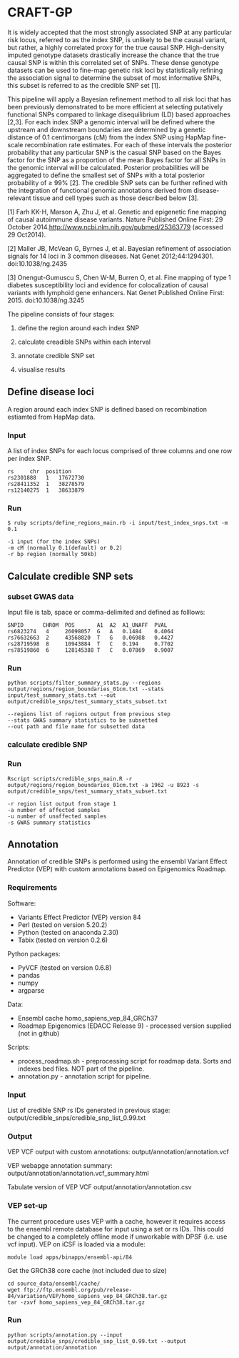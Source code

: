 # CRAFT-GP
It is widely accepted that the most strongly associated SNP at any particular risk locus, referred to as the index SNP, is unlikely to be the causal variant, but rather, a highly correlated proxy for the true causal SNP. High-density imputed genotype datasets drastically increase the chance that the true causal SNP is within this correlated set of SNPs. These dense genotype datasets can be used to fine-map genetic risk loci by statistically refining the association signal to determine the subset of most informative SNPs, this subset is referred to as the credible SNP set [1]. 

This pipeline will apply a Bayesian refinement method to all risk loci that has been previously demonstrated to be more efficient at selecting putatively functional SNPs compared to linkage disequilibrium (LD) based approaches [2,3]. For each index SNP a genomic interval will be defined where the upstream and downstream boundaries are determined by a genetic distance of 0.1 centimorgans (cM) from the index SNP using HapMap fine-scale recombination rate estimates. For each of these intervals the posterior probability that any particular SNP is the casual SNP based on the Bayes factor for the SNP as a proportion of the mean Bayes factor for all SNPs in the genomic interval will be calculated. Posterior probabilities will be aggregated to define the smallest set of SNPs with a total posterior probability of ≥ 99% [2]. The credible SNP sets can be further refined with the integration of functional genomic annotations derived from disease-relevant tissue and cell types such as those described below [3].

[1] 	Farh KK-H, Marson A, Zhu J, et al. Genetic and epigenetic fine mapping of causal autoimmune disease variants. Nature Published Online First: 29 October 2014.http://www.ncbi.nlm.nih.gov/pubmed/25363779 (accessed 29 Oct2014).

[2] 	Maller JB, McVean G, Byrnes J, et al. Bayesian refinement of association signals for 14 loci in 3 common diseases. Nat Genet 2012;44:1294301. doi:10.1038/ng.2435

[3] 	Onengut-Gumuscu S, Chen W-M, Burren O, et al. Fine mapping of type 1 diabetes susceptibility loci and evidence for colocalization of causal variants with lymphoid gene enhancers. Nat Genet Published Online First: 2015. doi:10.1038/ng.3245

The pipeline consists of four stages:

1. define the region around each index SNP

2. calculate creadible SNPs within each interval

3. annotate credible SNP set

4. visualise results

## Define disease loci
A region around each index SNP is defined based on recombination estiamted from HapMap data.

### Input

A list of index SNPs for each locus comprised of three columns and one row per index SNP.

```
rs	   chr	position
rs2301888   1	17672730
rs28411352  1	38278579
rs12140275  1	38633879

```

### Run

```
$ ruby scripts/define_regions_main.rb -i input/test_index_snps.txt -m 0.1

-i input (for the index SNPs)
-m cM (normally 0.1(default) or 0.2)
-r bp region (normally 50kb)

```

## Calculate credible SNP sets

### subset GWAS data

Input file is tab, space or comma-delimited and defined as folllows:

```
SNPID      CHROM  POS       A1  A2  A1_UNAFF  PVAL
rs6823274   4     26098057  G   A   0.1484    0.4064
rs76632663  2     43568820  T   G   0.06988   0.4427
rs28719598  8     10943884  T   C   0.194     0.7702
rs78519860  6     128145388 T   C   0.07869   0.9007
```

### Run
```
python scripts/filter_summary_stats.py --regions output/regions/region_boundaries_01cm.txt --stats input/test_summary_stats.txt --out output/credible_snps/test_summary_stats_subset.txt

--regions list of regions output from previous step
--stats GWAS summary statistics to be subsetted
--out path and file name for subsetted data
```

### calculate credible SNP

### Run
```
Rscript scripts/credible_snps_main.R -r output/regions/region_boundaries_01cm.txt -a 1962 -u 8923 -s output/credible_snps/test_summary_stats_subset.txt

-r region list output from stage 1
-a number of affected samples
-u number of unaffected samples
-s GWAS summary statistics
```

## Annotation

Annotation of credible SNPs is performed using the ensembl Variant Effect Predictor (VEP) with custom annotations based on Epigenomics Roadmap.

### Requirements

Software: 
* Variants Effect Predictor (VEP) version 84  
* Perl (tested on version 5.20.2)  
* Python (tested on anaconda 2.30)  
* Tabix (tested on version 0.2.6)  

Python packages:
* PyVCF (tested on version 0.6.8)
* pandas
* numpy
* argparse

Data:
* Ensembl cache homo_sapiens_vep_84_GRCh37
* Roadmap Epigenomics (EDACC Release 9) - processed version supplied (not in github)

Scripts:
* process_roadmap.sh - preprocessing script for roadmap data. Sorts and indexes bed files. NOT part of the pipeline.
* annotation.py - annotation script for pipeline.

### Input
List of credible SNP rs IDs generated in previous stage:
    output/credible_snps/credible_snp_list_0.99.txt

### Output
VEP VCF output with custom annotations:
    output/annotation/annotation.vcf

VEP webapge annotation summary:
    output/annotation/annotation.vcf_summary.html

Tabulate version of VEP VCF
    output/annotation/annotation.csv

### VEP set-up

The current procedure uses VEP with a cache, however it requires access to the ensembl remote database for input using a set or rs IDs. This could be changed to a completely offline mode if unworkable with DPSF (i.e. use vcf input). VEP on iCSF is loaded via a module:
```
module load apps/binapps/ensembl-api/84
```

Get the GRCh38 core cache (not included due to size)
```
cd source_data/ensembl/cache/
wget ftp://ftp.ensembl.org/pub/release-84/variation/VEP/homo_sapiens_vep_84_GRCh38.tar.gz
tar -zxvf homo_sapiens_vep_84_GRCh38.tar.gz
```

### Run
```
python scripts/annotation.py --input output/credible_snps/credible_snp_list_0.99.txt --output output/annotation/annotation
```